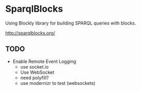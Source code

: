 # SparqlBlocks
Using Blockly library for building SPARQL queries with blocks.

http://sparqlblocks.org/

## TODO
- Enable Remote Event Logging
  - use socket.io
  - Use WebSocket
  - need polyfill?
  - use modernizr to test (websockets)
